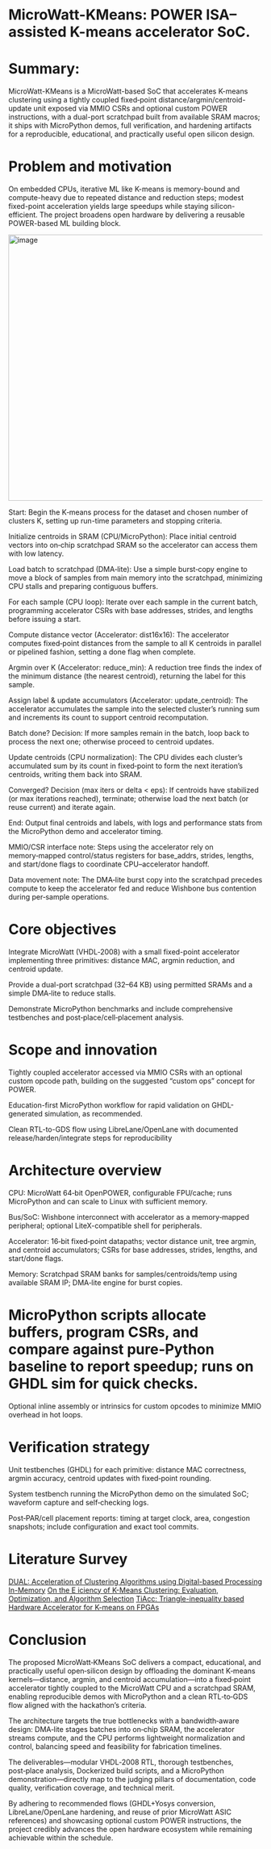 # MicroWatt-KMeans: POWER ISA–assisted K-means accelerator SoC.

 

# Summary:
MicroWatt-KMeans is a MicroWatt-based SoC that accelerates K-means clustering using a tightly coupled fixed‑point distance/argmin/centroid-update unit exposed via MMIO CSRs and optional custom POWER instructions, with a dual-port scratchpad built from available SRAM macros; it ships with MicroPython demos, full verification, and hardening artifacts for a reproducible, educational, and practically useful open silicon design.

# Problem and motivation
On embedded CPUs, iterative ML like K-means is memory-bound and compute-heavy due to repeated distance and reduction steps; modest fixed-point acceleration yields large speedups while staying silicon-efficient.
The project broadens open hardware by delivering a reusable POWER-based ML building block.

<img width="1300" height="528" alt="image" src="https://github.com/user-attachments/assets/de3a8fe4-d86f-420e-8d79-3ed989c530c6" />


Start: Begin the K‑means process for the dataset and chosen number of clusters K, setting up run-time parameters and stopping criteria.

Initialize centroids in SRAM (CPU/MicroPython): Place initial centroid vectors into on‑chip scratchpad SRAM so the accelerator can access them with low latency.

Load batch to scratchpad (DMA‑lite): Use a simple burst‑copy engine to move a block of samples from main memory into the scratchpad, minimizing CPU stalls and preparing contiguous buffers.

For each sample (CPU loop): Iterate over each sample in the current batch, programming accelerator CSRs with base addresses, strides, and lengths before issuing a start.

Compute distance vector (Accelerator: dist16x16): The accelerator computes fixed‑point distances from the sample to all K centroids in parallel or pipelined fashion, setting a done flag when complete.

Argmin over K (Accelerator: reduce_min): A reduction tree finds the index of the minimum distance (the nearest centroid), returning the label for this sample.

Assign label & update accumulators (Accelerator: update_centroid): The accelerator accumulates the sample into the selected cluster’s running sum and increments its count to support centroid recomputation.

Batch done? Decision: If more samples remain in the batch, loop back to process the next one; otherwise proceed to centroid updates.

Update centroids (CPU normalization): The CPU divides each cluster’s accumulated sum by its count in fixed‑point to form the next iteration’s centroids, writing them back into SRAM.

Converged? Decision (max iters or delta < eps): If centroids have stabilized (or max iterations reached), terminate; otherwise load the next batch (or reuse current) and iterate again.

End: Output final centroids and labels, with logs and performance stats from the MicroPython demo and accelerator timing.

MMIO/CSR interface note: Steps using the accelerator rely on memory‑mapped control/status registers for base_addrs, strides, lengths, and start/done flags to coordinate CPU–accelerator handoff.

Data movement note: The DMA‑lite burst copy into the scratchpad precedes compute to keep the accelerator fed and reduce Wishbone bus contention during per‑sample operations.





# Core objectives
Integrate MicroWatt (VHDL‑2008) with a small fixed-point accelerator implementing three primitives: distance MAC, argmin reduction, and centroid update.

Provide a dual-port scratchpad (32–64 KB) using permitted SRAMs and a simple DMA‑lite to reduce stalls.

Demonstrate MicroPython benchmarks and include comprehensive testbenches and post‑place/cell‑placement analysis.

# Scope and innovation
Tightly coupled accelerator accessed via MMIO CSRs with an optional custom opcode path, building on the suggested “custom ops” concept for POWER.

Education-first MicroPython workflow for rapid validation on GHDL-generated simulation, as recommended.

Clean RTL-to-GDS flow using LibreLane/OpenLane with documented release/harden/integrate steps for reproducibility

# Architecture overview
CPU: MicroWatt 64‑bit OpenPOWER, configurable FPU/cache; runs MicroPython and can scale to Linux with sufficient memory.

Bus/SoC: Wishbone interconnect with accelerator as a memory‑mapped peripheral; optional LiteX-compatible shell for peripherals.

Accelerator: 16‑bit fixed‑point datapaths; vector distance unit, tree argmin, and centroid accumulators; CSRs for base addresses, strides, lengths, and start/done flags.

Memory: Scratchpad SRAM banks for samples/centroids/temp using available SRAM IP; DMA‑lite engine for burst copies.

# MicroPython scripts allocate buffers, program CSRs, and compare against pure‑Python baseline to report speedup; runs on GHDL sim for quick checks.

Optional inline assembly or intrinsics for custom opcodes to minimize MMIO overhead in hot loops.

# Verification strategy
Unit testbenches (GHDL) for each primitive: distance MAC correctness, argmin accuracy, centroid updates with fixed‑point rounding.

System testbench running the MicroPython demo on the simulated SoC; waveform capture and self‑checking logs.

Post‑PAR/cell placement reports: timing at target clock, area, congestion snapshots; include configuration and exact tool commits.

# Literature Survey
[DUAL: Acceleration of Clustering Algorithms using
Digital-based Processing In-Memory](url)
[On the E iciency of K-Means Clustering: Evaluation,
Optimization, and Algorithm Selection](url)
[TiAcc: Triangle-inequality based Hardware
Accelerator for K-means on FPGAs](url)

# Conclusion
The proposed MicroWatt‑KMeans SoC delivers a compact, educational, and practically useful open‑silicon design by offloading the dominant K‑means kernels—distance, argmin, and centroid accumulation—into a fixed‑point accelerator tightly coupled to the MicroWatt CPU and a scratchpad SRAM, enabling reproducible demos with MicroPython and a clean RTL‑to‑GDS flow aligned with the hackathon’s criteria.

The architecture targets the true bottlenecks with a bandwidth‑aware design: DMA‑lite stages batches into on‑chip SRAM, the accelerator streams compute, and the CPU performs lightweight normalization and control, balancing speed and feasibility for fabrication timelines.

The deliverables—modular VHDL‑2008 RTL, thorough testbenches, post‑place analysis, Dockerized build scripts, and a MicroPython demonstration—directly map to the judging pillars of documentation, code quality, verification coverage, and technical merit.

By adhering to recommended flows (GHDL+Yosys conversion, LibreLane/OpenLane hardening, and reuse of prior MicroWatt ASIC references) and showcasing optional custom POWER instructions, the project credibly advances the open hardware ecosystem while remaining achievable within the schedule.

